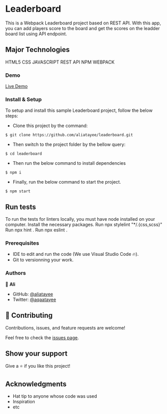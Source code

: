 
# Leaderboard
This is a Webpack Leaderboard project based on REST API. With this app, you can add players score to the board and get the scores on the leadder board list using API endpoint. 
## Major Technologies
HTML5
CSS
JAVASCRIPT
REST API
NPM
WEBPACK
### Demo
[Live Demo](https://aliatayee.github.io/leaderboard/)
### Install & Setup

To setup and install this sample Leaderboard project, follow the below steps:
- Clone this project by the command: 

```
$ git clone https://github.com/aliatayee/leaderboard.git
```

- Then switch to the project folder by the bellow query:

```
$ cd leaderboard
```

- Then run the below command to install dependencies

```
$ npm i
```
- Finally, run the below command to start the project.

```
$ npm start
```

## Run tests 
To run the tests for linters locally, you must have node installed on your computer. Install the necessary packages. Run npx stylelint "*/.{css,scss}" Run npx hint . Run npx eslint .

### Prerequisites

- IDE to edit and run the code (We use Visual Studio Code 🔥).
- Git to versionning your work.

### Authors
👤 **Ali**

- GitHub: [@aliatayee](https://github.com/aliatayee)
- Twitter: [@aqaatayee](https://twitter.com/aqaatayee)


## 🤝 Contributing
Contributions, issues, and feature requests are welcome!

Feel free to check the [issues page](../../issues/).

## Show your support
Give a ⭐️ if you like this project!

## Acknowledgments
- Hat tip to anyone whose code was used
- Inspiration
- etc
